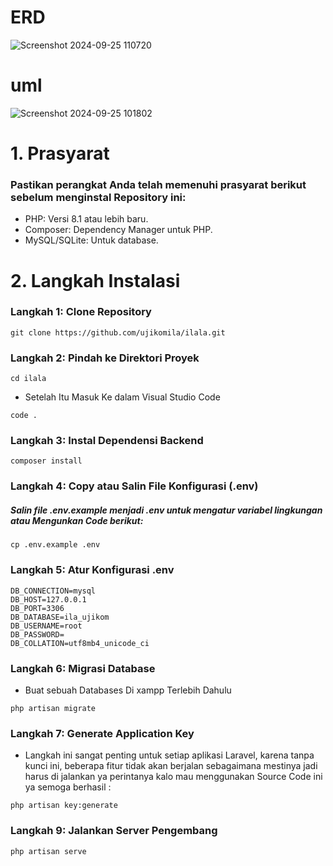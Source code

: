 # ERD
![Screenshot 2024-09-25 110720](https://github.com/user-attachments/assets/23976ed3-6150-4ce4-8969-f01b458b5b7c)

# uml
![Screenshot 2024-09-25 101802](https://github.com/user-attachments/assets/08e45db0-f2df-48cf-8bb3-baee4b172794)
# 1. Prasyarat 
### Pastikan perangkat Anda telah memenuhi prasyarat berikut sebelum menginstal Repository ini:

- PHP: Versi 8.1 atau lebih baru.
- Composer: Dependency Manager untuk PHP.
- MySQL/SQLite: Untuk database.

# 2. Langkah Instalasi  

### Langkah 1: Clone Repository 
```
git clone https://github.com/ujikomila/ilala.git
``` 

### Langkah 2: Pindah ke Direktori Proyek 


```
cd ilala
```

- Setelah Itu Masuk Ke dalam Visual Studio Code


```
code .
```

### Langkah 3: Instal Dependensi Backend
```
composer install
```
### Langkah 4: Copy atau Salin File Konfigurasi (.env)

##### Salin file .env.example menjadi .env untuk mengatur variabel lingkungan atau Mengunkan Code berikut:

```
cp .env.example .env

```
### Langkah 5: Atur Konfigurasi .env

```
DB_CONNECTION=mysql
DB_HOST=127.0.0.1
DB_PORT=3306
DB_DATABASE=ila_ujikom
DB_USERNAME=root
DB_PASSWORD=
DB_COLLATION=utf8mb4_unicode_ci
```

### Langkah 6: Migrasi Database

- Buat sebuah Databases Di xampp Terlebih Dahulu

```
php artisan migrate
```

### Langkah 7: Generate Application Key

- Langkah ini sangat penting untuk setiap aplikasi Laravel, karena tanpa kunci ini, beberapa fitur tidak akan berjalan sebagaimana mestinya jadi harus di jalankan ya perintanya kalo mau menggunakan Source Code ini ya semoga berhasil  :

```
php artisan key:generate
```

### Langkah 9: Jalankan Server Pengembang

```
php artisan serve
```
